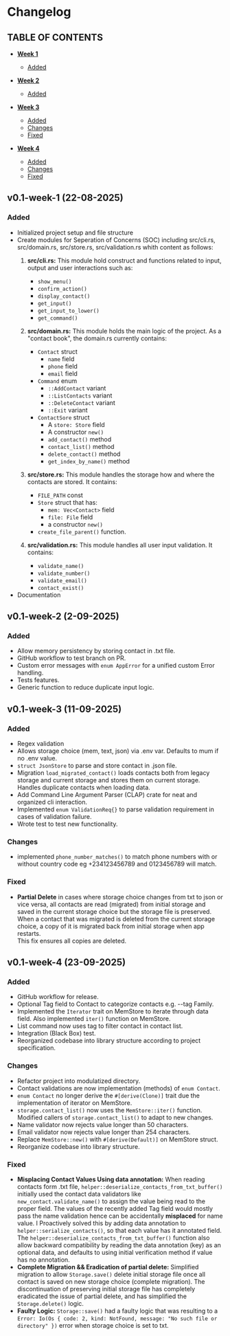 # Changelog

## TABLE OF CONTENTS
* [**Week 1**](#v01-week-1-22-08-2025)
    - [Added](#added)

* [**Week 2**](#v01-week-2-2-09-2025)
    - [Added](#added-1)

* [**Week 3**](#v01-week-3-11-09-2025)
    - [Added](#added-2)
    - [Changes](#changes)
    - [Fixed](#fixed)

* [**Week 4**](#v01-week-4-23-09-2025)
    - [Added](#added-3)
    - [Changes](#changes-1)
    - [Fixed](#fixed-1)



## v0.1-week-1 (22-08-2025)

<!--
Added: For new features.

Changed: For changes in existing functionality.

Fixed: For bug fixes.

Removed: For deprecated or removed features.
 -->

### Added
- Initialized project setup and file structure
- Create modules for Seperation of Concerns (SOC) including src/cli.rs, src/domain.rs, src/store.rs, src/validation.rs whith content as follows:
    1. **src/cli.rs:**
    This module hold construct and functions related to input, output and user interactions such as:
        - `show_menu()`
        - `confirm_action()`
        - `display_contact()`
        - `get_input()`
        - `get_input_to_lower()`
        - `get_command()`
    
    2. **src/domain.rs:**
    This module holds the main logic of the project. As a "contact book", the domain.rs currently contains:
        - `Contact` struct
            - `name` field
            - `phone` field
            - `email` field
        - `Command` enum
            - `::AddContact` variant
            - `::ListContacts` variant
            - `::DeleteContact` variant
            - `::Exit` variant
        - `ContactSore` struct
            - A `store: Store` field
            - A constructor `new()`
            - `add_contact()` method
            - `contact_list()` method
            - `delete_contact()` method
            - `get_index_by_name()` method
    3. **src/store.rs:**
    This module handles the storage how and where the contacts are stored. It contains:
        - `FILE_PATH` const
        - `Store` struct that has:
            - `mem: Vec<Contact>` field
            - `file: File` field
            - a constructor `new()`
        - `create_file_parent()` function.
    4. **src/validation.rs:** 
    This module handles all user input validation. It contains:
        - `validate_name()`
        - `validate_number()`
        - `validate_email()`
        - `contact_exist()`
- Documentation


## v0.1-week-2 (2-09-2025)

### Added
- Allow memory persistency by storing contact in .txt file.
- GitHub workflow to test branch on PR.
- Custom error messages with `enum AppError` for a unified custom Error handling.
- Tests features.
- Generic function to reduce duplicate input logic.


## v0.1-week-3 (11-09-2025)

### Added
- Regex validation
- Allows storage choice (mem, text, json) via .env var. Defaults to mum if no .env value.
- `struct JsonStore` to parse and store contact in .json file.
- Migration `load_migrated_contact()` loads contacts both from legacy storage and current storage and stores them on current storage. Handles duplicate contacts when loading data.
- Add Command Line Argument Parser (CLAP) crate for neat and organized cli interaction.
- Implemented `enum ValidationReq{}` to parse validation requirement in cases of validation failure.
- Wrote test to test new functionality.

### Changes
- implemented `phone_number_matches()` to match phone numbers with or without country code eg +234123456789 and 0123456789 will match.

### Fixed
- **Partial Delete** in cases where storage choice changes from txt to json or vice versa, all contacts are read (migrated) from initial storage and saved in the current storage choice but the storage file is preserved. When a contact that was migrated is deleted from the current storage choice, a copy of it is migrated back from initial storage when app restarts.  
This fix ensures all copies are deleted.



## v0.1-week-4 (23-09-2025)

### Added
- GitHub workflow for release.
- Optional Tag field to Contact to categorize contacts e.g. --tag Family.
- Implemented the `Iterator` trait on MemStore to iterate through data field. Also implemented `iter()` function on MemStore.
- List command now uses tag to filter contact in contact list.
- Integration (Black Box) test.
- Reorganized codebase into library structure according to project specification.



### Changes
- Refactor project into modulatized directory.
- Contact validations are now implementation (methods) of `enum Contact`.
- `enum Contact` no longer derive the `#[derive(Clone)]` trait due the implementation of iterator on MemStore.
- `storage.contact_list()` now uses the `MemStore::iter()` function. Modified callers of `storage.contact_list()` to adapt to new changes.
- Name validator now rejects value longer than 50 characters.
- Email validator now rejects value longer than 254 characters.
- Replace `MemStore::new()` with `#[derive(Default)]` on MemStore struct.
- Reorganize codebase into library structure.


### Fixed
- **Misplacing Contact Values Using data annotation:** When reading contacts form .txt file, `helper::deserialize_contacts_from_txt_buffer()` initially used the contact data validators like `new_contact.validate_name()` to assign the value being read to the proper field. The values of the recently added Tag field would mostly pass the name validation hence can be accidentally **misplaced** for name value. I Proactively solved this by adding data annotation to `helper::serialize_contacts()`, so that each value has it annotated field. The `helper::deserialize_contacts_from_txt_buffer()` function also allow backward compatibility by reading the data annotation (key) as an optional data, and defaults to using initial verification method if value has no annotation.
- **Complete Migration && Eradication of partial delete:** Simplified migration to allow `Storage.save()` delete initial storage file once all contact is saved on new storage choice (complete migration). The discontinuation of preserving initial storage file has completely eradicated the issue of partial delete, and has simplified the `Storage.delete()` logic.
- **Faulty Logic:** `Storage::save()` had a faulty logic that was resulting to a `Error: Io(Os { code: 2, kind: NotFound, message: "No such file or directory" })` error when storage choice is set to txt.